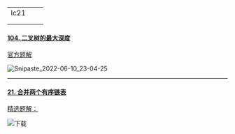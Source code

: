 |      |      |      |
| ---- | ---- | ---- |
| lc21 |      |      |
|      |      |      |
|      |      |      |

#### [104. 二叉树的最大深度](https://leetcode.cn/problems/maximum-depth-of-binary-tree/)

[官方题解](https://leetcode.cn/problems/maximum-depth-of-binary-tree/solution/er-cha-shu-de-zui-da-shen-du-by-leetcode-solution/)

![Snipaste_2022-06-10_23-04-25](D:\路径不动的文件\图片\Snipaste_2022-06-10_23-04-25.png)

---



#### [21. 合并两个有序链表](https://leetcode.cn/problems/merge-two-sorted-lists/)

[精选题解：](https://leetcode.cn/problems/merge-two-sorted-lists/solution/yi-kan-jiu-hui-yi-xie-jiu-fei-xiang-jie-di-gui-by-/)

![下载](C:\Users\86127\Downloads\下载.jpg)